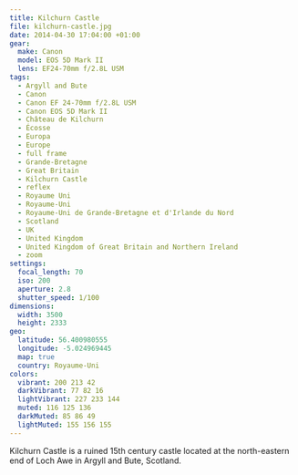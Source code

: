 ```yaml
---
title: Kilchurn Castle
file: kilchurn-castle.jpg
date: 2014-04-30 17:04:00 +01:00
gear:
  make: Canon
  model: EOS 5D Mark II
  lens: EF24-70mm f/2.8L USM
tags:
  - Argyll and Bute
  - Canon
  - Canon EF 24-70mm f/2.8L USM
  - Canon EOS 5D Mark II
  - Château de Kilchurn
  - Écosse
  - Europa
  - Europe
  - full frame
  - Grande-Bretagne
  - Great Britain
  - Kilchurn Castle
  - reflex
  - Royaume Uni
  - Royaume-Uni
  - Royaume-Uni de Grande-Bretagne et d'Irlande du Nord
  - Scotland
  - UK
  - United Kingdom
  - United Kingdom of Great Britain and Northern Ireland
  - zoom
settings:
  focal_length: 70
  iso: 200
  aperture: 2.8
  shutter_speed: 1/100
dimensions:
  width: 3500
  height: 2333
geo:
  latitude: 56.400980555
  longitude: -5.024969445
  map: true
  country: Royaume-Uni
colors:
  vibrant: 200 213 42
  darkVibrant: 77 82 16
  lightVibrant: 227 233 144
  muted: 116 125 136
  darkMuted: 85 86 49
  lightMuted: 155 156 155
---
```


Kilchurn Castle is a ruined 15th century castle located at the north-eastern end of Loch Awe in Argyll and Bute, Scotland.

